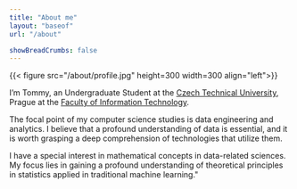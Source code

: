 ```yaml
---
title: "About me"
layout: "baseof"
url: "/about"

showBreadCrumbs: false
---
```


{{< figure src="/about/profile.jpg" height=300 width=300 align="left">}}

I’m Tommy, an Undergraduate Student at the [Czech Technical University](https://cvut.cz/en), Prague at the [Faculty of Information Technology](https://fit.cvut.cz/en).

The focal point of my computer science studies is data engineering and analytics. I believe that a profound understanding of data is essential, and it is worth grasping a deep comprehension of technologies that utilize them.

I have a special interest in mathematical concepts in data-related sciences. My focus lies in gaining a profound understanding of theoretical principles in statistics applied in traditional machine learning."